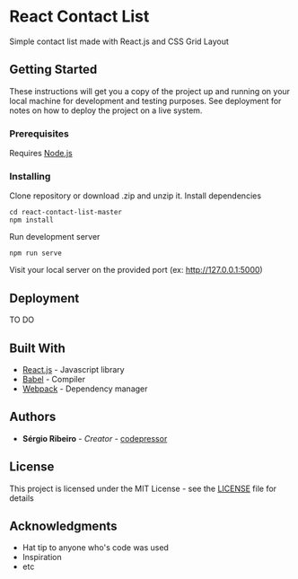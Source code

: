 # React Contact List

Simple contact list made with React.js and CSS Grid Layout

## Getting Started

These instructions will get you a copy of the project up and running on your local machine for development and testing purposes. See deployment for notes on how to deploy the project on a live system.

### Prerequisites

Requires [Node.js](https://nodejs.org/)

### Installing

Clone repository or download .zip and unzip it. Install dependencies

```
cd react-contact-list-master
npm install
```

Run development server

```
npm run serve
```

Visit your local server on the provided port (ex: http://127.0.0.1:5000)

## Deployment

TO DO

## Built With

* [React.js](https://reactjs.org/) - Javascript library
* [Babel](https://babeljs.io/) - Compiler
* [Webpack](https://webpack.js.org/) - Dependency manager

## Authors

* **Sérgio Ribeiro** - *Creator* - [codepressor](https://codepressor.com/)

## License

This project is licensed under the MIT License - see the [LICENSE](LICENSE) file for details

## Acknowledgments

* Hat tip to anyone who's code was used
* Inspiration
* etc

